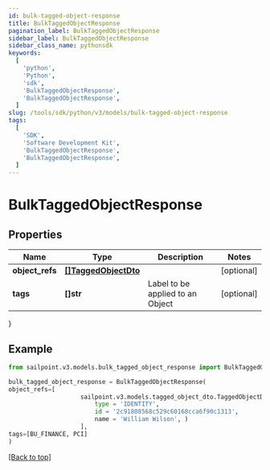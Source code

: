 ```yaml
---
id: bulk-tagged-object-response
title: BulkTaggedObjectResponse
pagination_label: BulkTaggedObjectResponse
sidebar_label: BulkTaggedObjectResponse
sidebar_class_name: pythonsdk
keywords:
  [
    'python',
    'Python',
    'sdk',
    'BulkTaggedObjectResponse',
    'BulkTaggedObjectResponse',
  ]
slug: /tools/sdk/python/v3/models/bulk-tagged-object-response
tags:
  [
    'SDK',
    'Software Development Kit',
    'BulkTaggedObjectResponse',
    'BulkTaggedObjectResponse',
  ]
---
```


# BulkTaggedObjectResponse

## Properties

| Name | Type | Description | Notes |
| --- | --- | --- | --- |
| **object_refs** | [**[]TaggedObjectDto**](tagged-object-dto) |  | [optional] |
| **tags** | **[]str** | Label to be applied to an Object | [optional] |

}

## Example

```python
from sailpoint.v3.models.bulk_tagged_object_response import BulkTaggedObjectResponse

bulk_tagged_object_response = BulkTaggedObjectResponse(
object_refs=[
                    sailpoint.v3.models.tagged_object_dto.TaggedObjectDto(
                        type = 'IDENTITY',
                        id = '2c91808568c529c60168cca6f90c1313',
                        name = 'William Wilson', )
                    ],
tags=[BU_FINANCE, PCI]
)

```

[[Back to top]](#)
